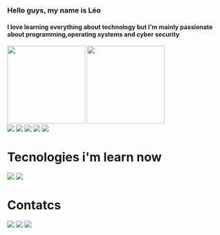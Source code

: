 ### Hello guys, my name is Léo  
<h4> I love learning everything about technology but I'm mainly passionate about programming,operating systems and cyber security </h4>
<div>
  <img height="180em" src="https://github-readme-stats.vercel.app/api?username=c4p1t4n&show_icons=true&theme=vision-friendly-dark&include_all_commits=true&count_private=true"/>
  <img height="180em" src="https://github-readme-stats.vercel.app/api/top-langs/?username=c4p1t4n&layout=compact&langs_count=16&theme=vision-friendly-dark"/>
</div>

 
<div>
  <img src="https://img.shields.io/badge/Debian-A81D33?style=for-the-badge&logo=debian&logoColor=whit">
 <img src="https://img.shields.io/badge/JavaScript-F7DF1E?style=for-the-badge&logo=javascript&logoColor=black">
  <img src="https://img.shields.io/badge/MySQL-00000F?style=for-the-badge&logo=mysql&logoColor=white">
  <img src="https://img.shields.io/badge/Git-F05032?style=for-the-badge&logo=git&logoColor=black">
  <img src="https://img.shields.io/badge/Python-3776AB?style=for-the-badge&logo=python&logoColor=black">
 </div> 
 
 # Tecnologies i'm learn now
 <div>
  <img src="https://img.shields.io/badge/Jupyter-F37626.svg?&style=for-the-badge&logo=Jupyter&logoColor=black">  
  <img src="https://img.shields.io/badge/Java-ED8B00?style=for-the-badge&logo=java&logoColor=white">
  
  
 </div>
 
 # Contatcs
 
 <a href="https://dev.to/c4p1t4n"><img src="https://img.shields.io/badge/dev.to-0A0A0A?style=for-the-badge&logo=dev-dot-to&logoColor=white"></a>
 <a href="https://www.linkedin.com/in/leo-igor-nunes-de-oliveira-aa43641a5/"><img src="https://img.shields.io/badge/LinkedIn-0077B5?style=for-the-badge&logo=linkedin&logoColor=whit"></a>
 <a href="mailto:leoigornunes@protonmail.com"><img src="https://img.shields.io/badge/ProtonMail-8B89CC?style=for-the-badge&logo=protonmail&logoColor=black"></a>
 
<!--
**c4p1t4n/c4p1t4n** is a ✨ _special_ ✨ repository because its `README.md` (this file) appears on your GitHub profile.

Here are some ideas to get you started:

- 🔭 I’m currently working on ...
- 🌱 I’m currently learning ...
- 👯 I’m looking to collaborate on ...
- 🤔 I’m looking for help with ...
- 💬 Ask me about ...
- 📫 How to reach me: ...
- 😄 Pronouns: ...
- ⚡ Fun fact: ...
-->
